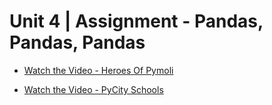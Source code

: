 # Unit 4 | Assignment - Pandas, Pandas, Pandas

* [Watch the Video - Heroes Of Pymoli](https://youtu.be/qnS5M4-_RFs)

* [Watch the Video - PyCity Schools](https://youtu.be/qnS5M4-_RFs)
